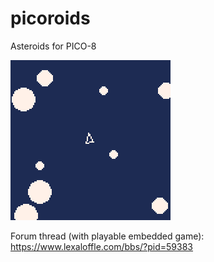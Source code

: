 # picoroids

Asteroids for PICO-8

![](assets/picoroids.gif)

Forum thread (with playable embedded game): https://www.lexaloffle.com/bbs/?pid=59383
